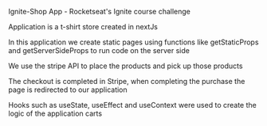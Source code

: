 Ignite-Shop App - Rocketseat's Ignite course challenge

Application is a t-shirt store created in nextJs

In this application we create static pages using functions like getStaticProps and getServerSideProps to run code on the server side

We use the stripe API to place the products and pick up those products

The checkout is completed in Stripe, when completing the purchase the page is redirected to our application

Hooks such as useState, useEffect and useContext were used to create the logic of the application carts